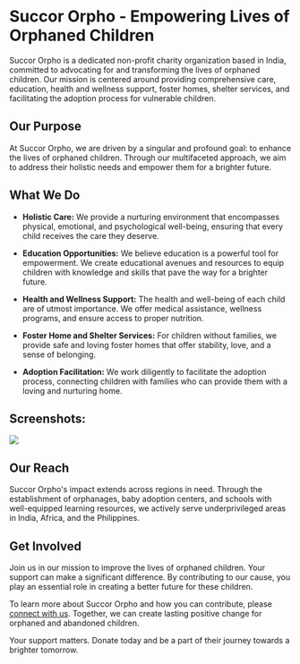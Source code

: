  # Succor Orpho - Empowering Lives of Orphaned Children

Succor Orpho is a dedicated non-profit charity organization based in India, committed to advocating for and transforming the lives of orphaned children. Our mission is centered around providing comprehensive care, education, health and wellness support, foster homes, shelter services, and facilitating the adoption process for vulnerable children.

## Our Purpose

At Succor Orpho, we are driven by a singular and profound goal: to enhance the lives of orphaned children. Through our multifaceted approach, we aim to address their holistic needs and empower them for a brighter future.

## What We Do

- **Holistic Care:** We provide a nurturing environment that encompasses physical, emotional, and psychological well-being, ensuring that every child receives the care they deserve.

- **Education Opportunities:** We believe education is a powerful tool for empowerment. We create educational avenues and resources to equip children with knowledge and skills that pave the way for a brighter future.

- **Health and Wellness Support:** The health and well-being of each child are of utmost importance. We offer medical assistance, wellness programs, and ensure access to proper nutrition.

- **Foster Home and Shelter Services:** For children without families, we provide safe and loving foster homes that offer stability, love, and a sense of belonging.

- **Adoption Facilitation:** We work diligently to facilitate the adoption process, connecting children with families who can provide them with a loving and nurturing home.
  
## Screenshots:
<img src="https://C:\Users\asus\Desktop\ss\WhatsApp Image 2023-08-09 at 22.00.19.jpg">

## Our Reach

Succor Orpho's impact extends across regions in need. Through the establishment of orphanages, baby adoption centers, and schools with well-equipped learning resources, we actively serve underprivileged areas in India, Africa, and the Philippines.

## Get Involved

Join us in our mission to improve the lives of orphaned children. Your support can make a significant difference. By contributing to our cause, you play an essential role in creating a better future for these children.

To learn more about Succor Orpho and how you can contribute, please [connect with us](mailto:contact@succororpho.org). Together, we can create lasting positive change for orphaned and abandoned children.

Your support matters. Donate today and be a part of their journey towards a brighter tomorrow.
